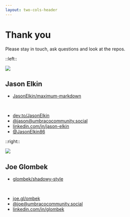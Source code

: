 ```yaml
---
layout: two-cols-header
---
```


# Thank you

Please stay in touch, ask questions and look at the repos.

::left::

<img src="jason.jpg" class="aspect-square h-30 rounded-full mb-2" />

## Jason Elkin

- <mdi-github /> [JasonElkin/maximum-markdown](https://github.com/JasonElkin/maximum-markdown)

<br />

- <mdi-dev-to /> [dev.to/JasonElkin](https://dev.to/jasonelkin)
- <mdi-mastodon /> [@jason@umbracocommunity.social](https://umbracocommunity.social/@jason)
- <mdi-linkedin /> [linkedin.com/in/jason-elkin](https://www.linkedin.com/in/jason-elkin/)
- <ri-twitter-x-fill /> [@JasonElkin86](https://x.com/JasonElkin86)

::right::

<img src="joe.png" class="aspect-square h-30 rounded-full mb-2" />

## Joe Glombek

- <mdi-github /> [glombek/shadowy-style](https://github.com/glombek/shadowy-style)

<br />

- <material-symbols-rss-feed /> [joe.gl/ombek](https://joe.gl/ombek)
- <mdi-mastodon /> [@joe@umbracocommunity.social](https://umbracocommunity.social/@joe)
- <mdi-linkedin /> [linkedin.com/in/glombek](https://www.linkedin.com/in/glombek/)

